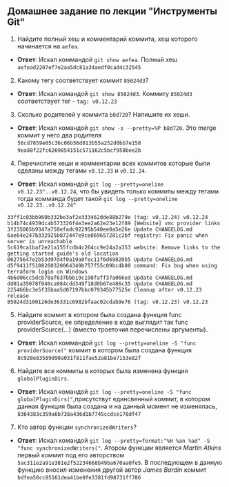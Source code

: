 ## Домашнее задание по лекции "Инструменты Git"
1. Найдите полный хеш и комментарий коммита, хеш которого начинается на `aefea`.
- **Ответ**: Искал коммандой `git show aefea`. Полный хеш `aefead2207ef7e2aa5dc81a34aedf0cad4c32545`
2. Какому тегу соответствует коммит `85024d3`?
- **Ответ**: Искал командой `git show 85024d3`. Коммиту `85024d3` соответствует тег - `tag: v0.12.23`
3. Сколько родителей у коммита `b8d720`? Напишите их хеши.
- **Ответ**: Искал командой `git show -s --pretty=%P b8d720`. Это merge коммит у него два родителя `56cd7859e05c36c06b56d013b55a252d0bb7e158` `9ea88f22fc6269854151c571162c5bcf958bee2b`
4. Перечислите хеши и комментарии всех коммитов которые были сделаны между тегами `v0.12.23` и `v0.12.24`.
- **Ответ**: Искал командой `git log --pretty=oneline  v0.12.23^..v0.12.24`, что бы увидеть только коммиты между тегами тогда комманда будет такой `git log --pretty=oneline v0.12.23..v0.12.24^`
```console
33ff1c03bb960b332be3af2e333462dde88b279e (tag: v0.12.24) v0.12.24
b14b74c4939dcab573326f4e3ee2a62e23e12f89 [Website] vmc provider links
3f235065b9347a758efadc92295b540ee0a5e26e Update CHANGELOG.md
6ae64e247b332925b872447e9ce869657281c2bf registry: Fix panic when server is unreachable
5c619ca1baf2e21a155fcdb4c264cc9e24a2a353 website: Remove links to the getting started guide's old location
06275647e2b53d97d4f0a19a0fec11f6d69820b5 Update CHANGELOG.md
d5f9411f5108260320064349b757f55c09bc4b80 command: Fix bug when using terraform login on Windows
4b6d06cc5dcb78af637bbb19c198faff37a066ed Update CHANGELOG.md
dd01a35078f040ca984cdd349f18d0b67e486c35 Update CHANGELOG.md
225466bc3e5f35baa5d07197bbc079345b77525e Cleanup after v0.12.23 release
85024d3100126de36331c6982bfaac02cdab9e76 (tag: v0.12.23) v0.12.23
```
5. Найдите коммит в котором была создана функция func providerSource, ее определение в коде выглядит так func providerSource(...) (вместо троеточия перечислены аргументы).
- **Ответ**: Искал коммандой `git log --pretty=oneline -S "func providerSource("` коммит в котором была создана функция  
`8c928e83589d90a031f811fae52a81be7153e82f`
6. Найдите все коммиты в которых была изменена функция `globalPluginDirs`.
- **Ответ**: Искал командой `git log --pretty=oneline -S "func globalPluginDirs("`,присутствут единсвенный коммит, в котором данная функция была создана и на данный момент не изменялась, `8364383c359a6b738a436d1b7745ccdce178df47`
7. Кто автор функции `synchronizedWriters`?
- **Ответ**: Искал командой `git log --pretty=format:"%H %an %ad" -S "func synchronizedWriters("`. Атором функции является *Martin Atkins* первый коммит под его авторством `5ac311e2a91e381e2f52234668b49ba670aa0fe5`. В последующем в данную функцию вносил изменения другой автор *James Bardin* коммит `bdfea50cc85161dea41be0fe3381fd98731ff786`